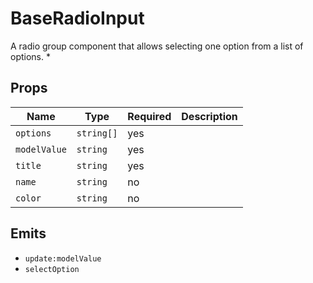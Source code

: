 # BaseRadioInput

A radio group component that allows selecting one option from a list of options.
 *

## Props

| Name | Type | Required | Description |
|------|------|----------|-------------|
| `options` | `string[]` | yes |  |
| `modelValue` | `string` | yes |  |
| `title` | `string` | yes |  |
| `name` | `string` | no |  |
| `color` | `string` | no |  |

## Emits

- `update:modelValue`
- `selectOption`

